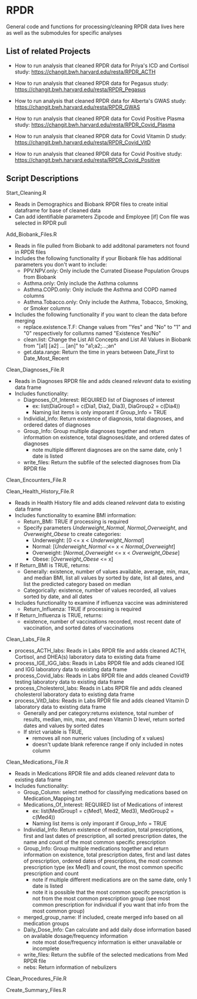 # RPDR

General code and functions for processing/cleaning RPDR data lives here as well as the submodules for specific analyses

## List of related Projects

- How to run analysis that cleaned RPDR data for Priya's ICD and Cortisol study: https://changit.bwh.harvard.edu/resta/RPDR_ACTH

- How to run analysis that cleaned RPDR data for Pegasus study: https://changit.bwh.harvard.edu/resta/RPDR_Pegasus

- How to run analysis that cleaned RPDR data for Alberta's GWAS study: https://changit.bwh.harvard.edu/resta/RPDR_GWAS

- How to run analysis that cleaned RPDR data for Covid Positive Plasma study: https://changit.bwh.harvard.edu/resta/RPDR_Covid_Plasma

- How to run analysis that cleaned RPDR data for Covid Vitamin D study: https://changit.bwh.harvard.edu/resta/RPDR_Covid_VitD

- How to run analysis that cleaned RPDR data for Covid Positive study: https://changit.bwh.harvard.edu/resta/RPDR_Covid_Positive

## Script Descriptions

Start_Cleaning.R
- Reads in Demographics and Biobank RPDR files to create initial dataframe for base of cleaned data
- Can add identifiable parameters Zipcode and Employee [if] Con file was selected in RPDR pull

Add_Biobank_Files.R
- Reads in file pulled from Biobank to add additonal parameters not found in RPDR files
- Includes the following functionality if your Biobank file has additional parameters you don't want to include:
  - PPV.NPV.only: Only include the Currated Disease Population Groups from Biobank
  - Asthma.only: Only include the Asthma columns
  - Asthma.COPD.only: Only include the Asthma and COPD named columns
  - Asthma.Tobacco.only: Only include the Asthma, Tobacco, Smoking, or Smoker columns
- Includes the following functionality if you want to clean the data before merging
  - replace.existence.T.F: Change values from "Yes" and "No" to "1" and "0" respectively for collumns named "Existence Yes/No"
  - clean.list: Change the List All Concepts and List All Values in Biobank from "[a1] [a2] ... [an]" to "a1;a2;...;an"
  - get.data.range: Return the time in years between Date_First to Date_Most_Recent

Clean_Diagnoses_File.R
- Reads in Diagnoses RPDR file and adds cleaned *relevant* data to existing data frame
- Includes functionality:
  - Diagnoses_Of_Interest: REQUIRED list of Diagnoses of interest
    - ex: list(DiaGroup1 = c(Dia1, Dia2, Dia3), DiaGroup2 = c(Dia4))
    - Naming list items is only imporant if Group_Info = TRUE
  - Individial_Info: Return existence of diagnosis, total diagnoses, and ordered dates of diagnoses
  - Group_Info: Group multiple diagnoses together and return information on existence, total diagnoses/date, and ordered dates of diagnoses
    - note multiple different diagnoses are on the same date, only 1 date is listed
  - write_files: Return the subfile of the selected diagnoses from Dia RPDR file

Clean_Encounters_File.R

Clean_Health_History_File.R
- Reads in Health History file and adds cleaned *relevant* data to existing data frame
- Includes functionality to examine BMI information:
  - Return_BMI: TRUE if processing is required
  - Specify parameters *Underweight_Normal*, *Normal_Overweight*, and *Overweight_Obese* to create categories:
    - Underweight: [0 <= x < *Underweight_Normal*]
    - Normal: [*Underweight_Normal* <= x < *Normal_Overweight*]
    - Overweight: [*Normal_Overweight* <= x < *Overweight_Obese*]
    - Obese: [*Overweight_Obese* <= x]
- If Return_BMI is TRUE, returns:
  - Generally: existence, number of values available, average, min, max, and median BMI, list all values by sorted by date, list all dates, and list the predicted category based on median
  - Categorically: existence, number of values recorded, all values sorted by date, and all dates
- Includes functionality to examine if influenza vaccine was administered
  - Return_Influenza: TRUE if processing is required
- If Return_Influenza is TRUE, returns:
  - existence, number of vaccinations recorded, most recent date of vaccination, and sorted dates of vaccinations

Clean_Labs_File.R
- process_ACTH_labs: Reads in Labs RPDR file and adds cleaned ACTH, Cortisol, and DHEA(s) laboratory data to existing data frame
- process_IGE_IGG_labs: Reads in Labs RPDR file and adds cleaned IGE and IGG laboratory data to existing data frame
- process_Covid_labs: Reads in Labs RPDR file and adds cleaned Covid19 testing laboratory data to existing data frame
- process_Cholesterol_labs: Reads in Labs RPDR file and adds cleaned cholesterol laboratory data to existing data frame
- process_VitD_labs: Reads in Labs RPDR file and adds cleaned Vitamin D laboratory data to existing data frame
  - Generally and per category:returns existence, total number of results, median, min, max, and mean Vitamin D level, return sorted dates and values by sorted dates
  - If strict variable is TRUE,
    - removes all non numeric values (including of <x and >x values)
    - doesn't update blank reference range if only included in notes column

Clean_Medications_File.R
- Reads in Medications RPDR file and adds cleaned *relevant* data to existing data frame
- Includes functionality:
  - Group_Column: select method for classifying medications based on Medication_Mapping.txt
  - Medications_Of_Interest: REQUIRED list of Medications of interest
    - ex: list(MedGroup1 = c(Med1, Med2, Med3), MedGroup2 = c(Med4))
    - Naming list items is only imporant if Group_Info = TRUE
  - Individial_Info: Return existence of medication, total prescriptions, first and last dates of prescription, all sorted prescription dates, the name and count of the most common specific prescription
  - Group_Info: Group multiple medications together and return information on existence, total prescription dates, first and last dates of prescription, ordered dates of prescriptions, the most common prescription type (ex Med1) and count, the most common specific prescription and count
    - note if multiple different medications are on the same date, only 1 date is listed
    - note it is possible that the most common specifc prescription is not from the most common prescription group (see most common prescription for individual if you want that info from the most common group)
  - merged_group_name: If included, create merged info based on all medication groups
  - Daily_Dose_Info: Can calculate and add daily dose information based on available dosage/frequency information
    - note most dose/frequency information is either unavailable or incomplete
  - write_files: Return the subfile of the selected medications from Med RPDR file
  - nebs: Return information of nebulizers
  
Clean_Procedures_File.R

Create_Summary_Files.R

